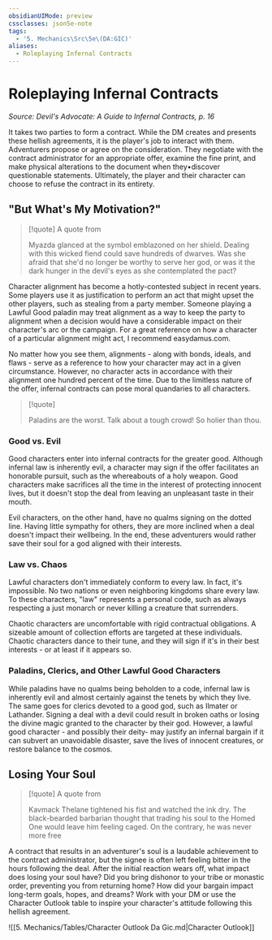 ```yaml
---
obsidianUIMode: preview
cssclasses: json5e-note
tags:
  - '5. Mechanics\Src\5e\(DA:GIC)'
aliases:
  - Roleplaying Infernal Contracts
---
```

# Roleplaying Infernal Contracts
*Source: Devil's Advocate: A Guide to Infernal Contracts, p. 16* 

It takes two parties to form a contract. While the DM creates and presents these hellish agreements, it is the player's job to interact with them. Adventurers propose or agree on the consideration. They negotiate with the contract administrator for an appropriate offer, examine the fine print, and make physical alterations to the document when they•discover questionable statements. Ultimately, the player and their character can choose to refuse the contract in its entirety.

## "But What's My Motivation?"

> [!quote] A quote from   
> 
> Myazda glanced at the symbol emblazoned on her shield. Dealing with this wicked fiend could save hundreds of dwarves. Was she afraid that she'd no longer be worthy to serve her god, or was it the dark hunger in the devil's eyes as she contemplated the pact?

Character alignment has become a hotly-contested subject in recent years. Some players use it as justification to perform an act that might upset the other players, such as stealing from a party member. Someone playing a Lawful Good paladin may treat alignment as a way to keep the party to alignment when a decision would have a considerable impact on their character's arc or the campaign. For a great reference on how a character of a particular alignment might act, I recommend easydamus.com.

No matter how you see them, alignments - along with bonds, ideals, and flaws - serve as a reference to how your character may act in a given circumstance. However, no character acts in accordance with their alignment one hundred percent of the time. Due to the limitless nature of the offer, infernal contracts can pose moral quandaries to all characters.

> [!quote]  
> 
> Paladins are the worst. Talk about a tough crowd! So holier than thou.

### Good vs. Evil

Good characters enter into infernal contracts for the greater good. Although infernal law is inherently evil, a character may sign if the offer facilitates an honorable pursuit, such as the whereabouts of a holy weapon. Good characters make sacrifices all the time in the interest of protecting innocent lives, but it doesn't stop the deal from leaving an unpleasant taste in their mouth.

Evil characters, on the other hand, have no qualms signing on the dotted line. Having little sympathy for others, they are more inclined when a deal doesn't impact their wellbeing. In the end, these adventurers would rather save their soul for a god aligned with their interests.

### Law vs. Chaos

Lawful characters don't immediately conform to every law. In fact, it's impossible. No two nations or even neighboring kingdoms share every law. To these characters, "law" represents a personal code, such as always respecting a just monarch or never killing a creature that surrenders.

Chaotic characters are uncomfortable with rigid contractual obligations. A sizeable amount of collection efforts are targeted at these individuals. Chaotic characters dance to their tune, and they will sign if it's in their best interests - or at least if it appears so.

### Paladins, Clerics, and Other Lawful Good Characters

While paladins have no qualms being beholden to a code, infernal law is inherently evil and almost certainly against the tenets by which they live. The same goes for clerics devoted to a good god, such as Ilmater or Lathander. Signing a deal with a devil could result in broken oaths or losing the divine magic granted to the character by their god. However, a lawful good character - and possibly their deity- may justify an infernal bargain if it can subvert an unavoidable disaster, save the lives of innocent creatures, or restore balance to the cosmos.

## Losing Your Soul

> [!quote] A quote from   
> 
> Kavmack Thelane tightened his fist and watched the ink dry. The black-bearded barbarian thought that trading his soul to the Homed One would leave him feeling caged. On the contrary, he was never more free

A contract that results in an adventurer's soul is a laudable achievement to the contract administrator, but the signee is often left feeling bitter in the hours following the deal. After the initial reaction wears off, what impact does losing your soul have? Did you bring dishonor to your tribe or monastic order, preventing you from returning home? How did your bargain impact long-term goals, hopes, and dreams? Work with your DM or use the Character Outlook table to inspire your character's attitude following this hellish agreement.

![[5. Mechanics/Tables/Character Outlook Da Gic.md\|Character Outlook]]
